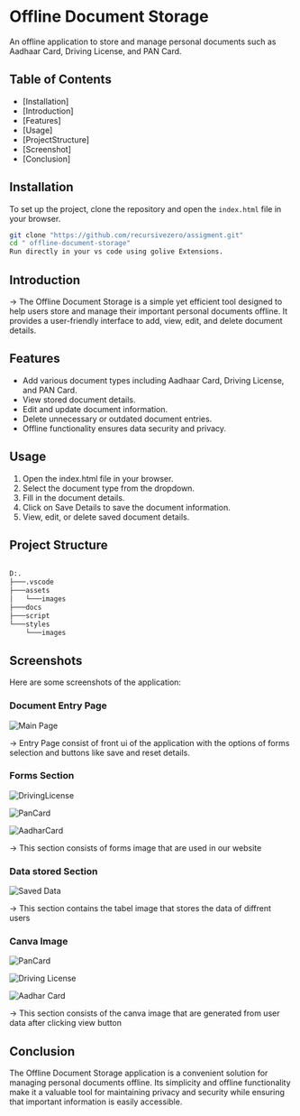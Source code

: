 # Offline Document Storage
 An offline application to store and manage personal documents such as Aadhaar Card, Driving License, and PAN Card.

## Table of Contents
- [Installation]
- [Introduction]
- [Features]
- [Usage]
- [ProjectStructure]
- [Screenshot]
- [Conclusion]



## Installation

To set up the project, clone the repository and open the `index.html` file in your browser.

```bash
git clone "https://github.com/recursivezero/assigment.git"
cd " offline-document-storage"
Run directly in your vs code using golive Extensions.
```



## Introduction

-> The Offline Document Storage is a simple yet efficient tool designed to help users store and manage their important personal documents offline. It provides a user-friendly interface to add, view, edit, and delete document details.

## Features

- Add various document types including Aadhaar Card, Driving License, and PAN Card.
- View stored document details.
- Edit and update document information.
- Delete unnecessary or outdated document entries.
- Offline functionality ensures data security and privacy.

## Usage
1. Open the index.html file in your browser.
2. Select the document type from the dropdown.
3. Fill in the document details.
4. Click on Save Details to save the document information.
5. View, edit, or delete saved document details.

## Project Structure
```sh

D:.
├───.vscode
├───assets
│   └───images
├───docs
├───script
└───styles
    └───images
```




## Screenshots

Here are some screenshots of the application:

### Document Entry Page
 ![Main Page](<../assets/images/Main Page.png>)

-> Entry Page consist of front ui of the application with the options of forms selection and buttons like save and reset details.

### Forms Section
![DrivingLicense](../assets/images/DLForm.png)

![PanCard](../assets/images/PanForm.png)

![AadharCard](../assets/images/AddharForm.png)

-> This section consists of forms image that are used in our website 

### Data stored Section
![Saved Data](<../assets/images/Saved Data.png>)

-> This section contains the tabel image that stores the data of diffrent users

### Canva Image
![PanCard](../assets/images/PanCanavImage.png)

![Driving License](../assets/images/LicenseCanvaImage.png)

![Aadhar Card](../assets/images/AadharCanvaImage.png)

-> This section consists of the canva image that are generated from user data after clicking view button 



## Conclusion

The Offline Document Storage application is a convenient solution for managing personal documents offline. Its simplicity and offline functionality make it a valuable tool for maintaining privacy and security while ensuring that important information is easily accessible.





